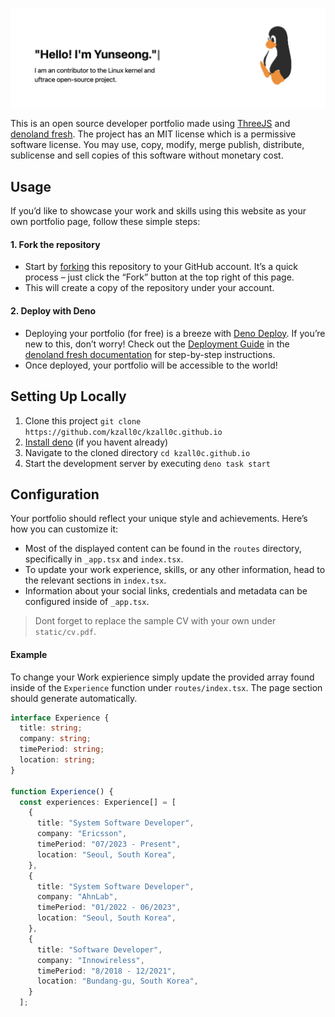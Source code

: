 <kbd><img src="static/meta-image.png" alt="portfolio hero section"/></kbd>

This is an open source developer portfolio made using
[ThreeJS](https://threejs.org/) and [denoland fresh](https://fresh.deno.dev/).
The project has an MIT license which is a permissive software license. You may
use, copy, modify, merge publish, distribute, sublicense and sell copies of this
software without monetary cost.

## Usage

If you’d like to showcase your work and skills using this website as your own
portfolio page, follow these simple steps:

#### 1. Fork the repository

- Start by
  [forking](https://docs.github.com/en/pull-requests/collaborating-with-pull-requests/working-with-forks/fork-a-repo)
  this repository to your GitHub account. It’s a quick process – just click the
  “Fork” button at the top right of this page.
- This will create a copy of the repository under your account.

#### 2. Deploy with Deno

- Deploying your portfolio (for free) is a breeze with
  [Deno Deploy](https://deno.com/deploy). If you’re new to this, don’t worry!
  Check out the
  [Deployment Guide](https://fresh.deno.dev/docs/getting-started/deploy-to-production)
  in the
  [denoland fresh documentation](https://fresh.deno.dev/docs/introduction) for
  step-by-step instructions.
- Once deployed, your portfolio will be accessible to the world!

## Setting Up Locally

1. Clone this project `git clone https://github.com/kzall0c/kzall0c.github.io`
2. [Install deno](https://docs.deno.com/runtime/manual/getting_started/installation)
   (if you havent already)
3. Navigate to the cloned directory `cd kzall0c.github.io`
4. Start the development server by executing `deno task start`

## Configuration

Your portfolio should reflect your unique style and achievements. Here’s how you
can customize it:

- Most of the displayed content can be found in the `routes` directory,
  specifically in `_app.tsx` and `index.tsx`.
- To update your work experience, skills, or any other information, head to the
  relevant sections in `index.tsx`.
- Information about your social links, credentials and metadata can be
  configured inside of `_app.tsx`.

> Dont forget to replace the sample CV with your own under `static/cv.pdf`.

#### Example

To change your Work expierience simply update the provided array found inside of
the `Experience` function under `routes/index.tsx`. The page section should
generate automatically.

```ts
interface Experience {
  title: string;
  company: string;
  timePeriod: string;
  location: string;
}

function Experience() {
  const experiences: Experience[] = [
    {
      title: "System Software Developer",
      company: "Ericsson",
      timePeriod: "07/2023 - Present",
      location: "Seoul, South Korea",
    },
    {
      title: "System Software Developer",
      company: "AhnLab",
      timePeriod: "01/2022 - 06/2023",
      location: "Seoul, South Korea",
    },
    {
      title: "Software Developer",
      company: "Innowireless",
      timePeriod: "8/2018 - 12/2021",
      location: "Bundang-gu, South Korea",
    }
  ];
```
